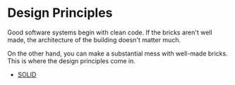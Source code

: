 # Design Principles

Good software systems begin with clean code. If the bricks aren't well made, the architecture of the building doesn't matter much.

On the other hand, you can make a substantial mess with well-made bricks. This is where the design principles come in.

* [SOLID](./SOLID/README.md)